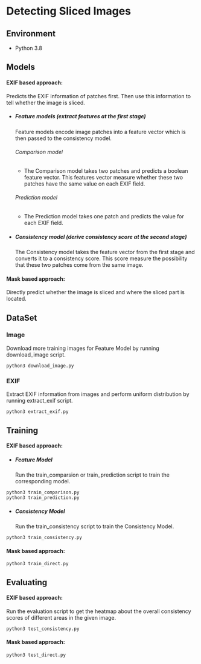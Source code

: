 # Detecting Sliced Images

## Environment
- Python 3.8

## Models
#### EXIF based approach:

Predicts the EXIF information of patches first. Then use this information to tell whether the image is sliced.

- ##### Feature models (extract features at the first stage)

  Feature models encode image patches into a feature vector which is then passed to the consistency model.
  ###### Comparison model

  - The Comparison model takes two patches and predicts a boolean feature vector. This features vector measure whether these two patches have the same value on each EXIF field.

  ###### Prediction model

  - The Prediction model takes one patch and predicts the value for each EXIF field.

- ##### Consistency model (derive consistency score at the second stage)

  The Consistency model takes the feature vector from the first stage and converts it to a consistency score. This score measure the possibility that these two patches come from the same image.

#### Mask based approach:

Directly predict whether the image is sliced and where the sliced part is located.

## DataSet
### Image
Download more training images for Feature Model by running download_image script.
``` shell
python3 download_image.py
```
### EXIF
Extract EXIF information from images and perform uniform distribution by running extract_exif script.
``` shell
python3 extract_exif.py
```
## Training
#### EXIF based approach:

- ##### Feature Model

  Run the train_comparsion or train_prediction script to train the corresponding model.	

``` shell
python3 train_comparison.py
python3 train_prediction.py
```
- ##### Consistency Model
  Run the train_consistency script to train the Consistency Model.

``` shell
python3 train_consistency.py
```

#### Mask based approach:

```shell
python3 train_direct.py
```

## Evaluating

#### EXIF based approach:

Run the evaluation script to get the heatmap about the overall consistency scores of different areas in the given image.

``` shell
python3 test_consistency.py
```

#### Mask based approach:

```shell
python3 test_direct.py
```

